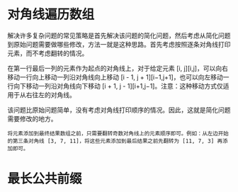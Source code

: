# 对角线遍历数组

解决许多复杂问题的常见策略是首先解决该问题的简化问题，然后考虑从简化问题到原始问题需要做哪些修改，方法一就是这种思路。首先考虑按照逐条对角线打印元素，而不考虑翻转的情况。

在第一行最后一列的元素作为起点的对角线上，对于给定元素 [i, j][i,j]，可以向右移动一行向上移动一列沿对角线向上移动 [i - 1, j + 1][i−1,j+1]，也可以向左移动一行向下移动一列沿对角线向下移动 [i + 1, j - 1][i+1,j−1]。注意：这种移动方式仅适用于从右往左的对角线。

该问题比原始问题简单，没有考虑对角线打印顺序的情况。因此，这就是简化问题需要修改的地方。

    将元素添加到最终结果数组之前，只需要翻转奇数对角线上的元素顺序即可。例如：从左边开始的第三条对角线 [3, 7, 11]，将这些元素添加到最后结果之前先翻转为 [11, 7, 3] 再添加即可。


# 最长公共前缀


